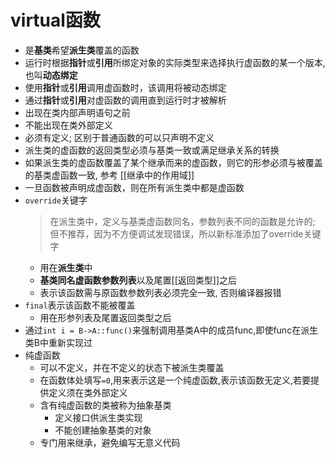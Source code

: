 # virtual函数

- 是**基类**希望**派生类**覆盖的函数
- 运行时根据**指针**或**引用**所绑定对象的实际类型来选择执行虚函数的某一个版本,也叫**动态绑定**
- 使用**指针**或**引用**调用虚函数时，该调用将被动态绑定
- 通过**指针**或**引用**对虚函数的调用直到运行时才被解析
- 出现在类内部声明语句之前
- 不能出现在类外部定义
- 必须有定义; 区别于普通函数的可以只声明不定义
- 派生类的虚函数的返回类型必须与基类一致或满足继承关系的转换
- 如果派生类的虚函数覆盖了某个继承而来的虚函数，则它的形参必须与被覆盖的基类虚函数一致, 参考 [[继承中的作用域]]
- 一旦函数被声明成虚函数，则在所有派生类中都是虚函数
- `override`关键字
  > 在派生类中，定义与基类虚函数同名，参数列表不同的函数是允许的;  
  但不推荐，因为不方便调试发现错误，所以新标准添加了override关键字
  - 用在**派生类**中
  - **基类同名虚函数参数列表**以及尾置[[返回类型]]之后
  - 表示该函数需与原函数参数列表必须完全一致, 否则编译器报错
- `final`表示该函数不能被覆盖
  - 用在形参列表及尾置返回类型之后
- 通过`int i = B->A::func()`来强制调用基类A中的成员func,即使func在派生类B中重新实现过
- 纯虚函数
  - 可以不定义，并在不定义的状态下被派生类覆盖
  - 在函数体处填写`=0`,用来表示这是一个纯虚函数,表示该函数无定义,若要提供定义须在类外部定义
  - 含有纯虚函数的类被称为抽象基类
    - 定义接口供派生类实现
    - 不能创建抽象基类的对象
  - 专门用来继承，避免编写无意义代码